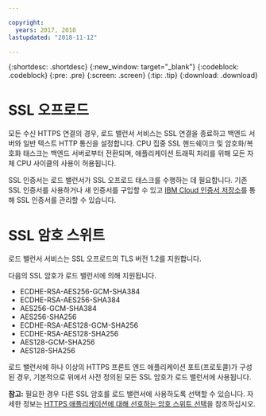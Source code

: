 ```yaml
---

copyright:
  years: 2017, 2018
lastupdated: "2018-11-12"

---
```


{:shortdesc: .shortdesc}
{:new_window: target="_blank"}
{:codeblock: .codeblock}
{:pre: .pre}
{:screen: .screen}
{:tip: .tip}
{:download: .download}

# SSL 오프로드

모든 수신 HTTPS 연결의 경우, 로드 밸런서 서비스는 SSL 연결을 종료하고 백엔드 서버와 일반 텍스트 HTTP 통신을 설정합니다. CPU 집중 SSL 핸드쉐이크 및 암호화/복호화 태스크는 백엔드 서버로부터 전환되며, 애플리케이션 트래픽 처리를 위해 모든 자체 CPU 사이클의 사용이 허용됩니다. 

SSL 인증서는 로드 밸런서가 SSL 오프로드 태스크를 수행하는 데 필요합니다. 기존 SSL 인증서를 사용하거나 새 인증서를 구입할 수 있고 [IBM Cloud 인증서 저장소](https://control.softlayer.com/security/sslcerts)를 통해 SSL 인증서를 관리할 수 있습니다. 

# SSL 암호 스위트
로드 밸런서 서비스는 SSL 오프로드의 TLS 버전 1.2를 지원합니다.

다음의 SSL 암호가 로드 밸런서에 의해 지원됩니다.

* ECDHE-RSA-AES256-GCM-SHA384
* ECDHE-RSA-AES256-SHA384
* AES256-GCM-SHA384
* AES256-SHA256
* ECDHE-RSA-AES128-GCM-SHA256
* ECDHE-RSA-AES128-SHA256
* AES128-GCM-SHA256
* AES128-SHA256

로드 밸런서에 하나 이상의 HTTPS 프론트 엔드 애플리케이션 포트(프로토콜)가 구성된 경우, 기본적으로 위에서 사전 정의된 모든 SSL 암호가 로드 밸런서에 사용됩니다. 

**참고:** 필요한 경우 다른 SSL 암호를 로드 밸런서에 사용하도록 선택할 수 있습니다. 자세한 정보는 [HTTPS 애플리케이션에 대해 선호하는 암호 스위트 선택](custom-ciphers.html)을 참조하십시오.
